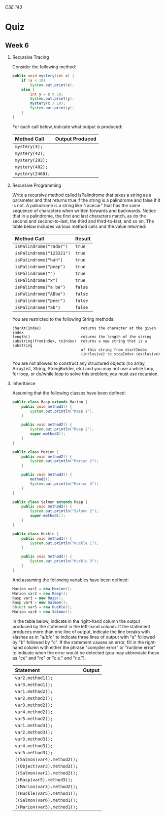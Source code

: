 _CSE 143_
# Quiz
## Week 6

1. Recursive Tracing

	Consider the following method:

	```java
	public void mystery(int x) {
		if (x < 10)
			System.out.print(x);
		else {
			int y = x % 10;
			System.out.print(y);
			mystery(x / 10);
			System.out.print(y);
		}
	}
	```

	For each call below, indicate what output is produced:

	| Method Call | Output Produced |
	| :--- | :--- |
	| `mystery(3);` | |
	| `mystery(42);` | |
	| `mystery(293);` | |
	| `mystery(402);` | |
	| `mystery(2468);` | |

1. Recursive Programming

	Write a recursive method called isPalindrome that takes a string as a parameter and that returns true if the string is a palindrome and false if it is not. A palindrome is a string like "racecar" that has the same sequence of characters when written forwards and backwards. Notice that in a palindrome, the first and last characters match, as do the second and second-to-last, the third and third-to-last, and so on. The table below includes various method calls and the value returned:

	| Method Call | Result |
	| :--- | :--- |
	| `isPalindrome("radar")` | `true` |
	| `isPalindrome("123321")` | `true` |
	| `isPalindrome("hah")` | `true` |
	| `isPalindrome("peep")` | `true` |
	| `isPalindrome("")` | `true` |
	| `isPalindrome("x")` | `true` |
	| `isPalindrome("a ba")` | `false` |
	| `isPalindrome("ABba")` | `false` |
	| `isPalindrome("peer")` | `false` |
	| `isPalindrome("ab")` | `false` |

	You are restricted to the following String methods:

	```
	charAt(index)                  returns the character at the given index
	length()                       returns the length of the string
	substring(fromIndex, toIndex)  returns a new string that is a substring
	                               of this string from startIndex
	                               (inclusive) to stopIndex (exclusive)
	```

	You are not allowed to construct any structured objects (no array, ArrayList, String, StringBuilder, etc) and you may not use a while loop, for loop, or do/while loop to solve this problem; you must use recursion.

1. Inheritance

	Assuming that the following classes have been defined:

	```java
	public class Rasp extends Marion {
		public void method1() {
			System.out.println("Rasp 1");
		}

		public void method2() {
			System.out.println("Rasp 2");
			super.method2();
		}
	}

	public class Marion {
		public void method2() {
			System.out.println("Marion 2");
		}

		public void method3() {
			method2();
			System.out.println("Marion 3");
		}
	}

	public class Salmon extends Rasp {
		public void method2() {
			System.out.println("Salmon 2");
			super.method1();
		}
	}

	public class Huckle {
		public void method1() {
			System.out.println("Huckle 1");
		}

		public void method3() {
			System.out.println("Huckle 3");
		}
	}
	```

	And assuming the following variables have been defined:

	```java
	Marion var1 = new Marion();
	Marion var2 = new Rasp();
	Rasp var3 = new Rasp();
	Rasp var4 = new Salmon();
	Object var5 = new Huckle();
	Marion var6 = new Salmon();
	```

	In the table below, indicate in the right-hand column the output produced by the statement in the left-hand column. If the statement produces more than one line of output, indicate the line breaks with slashes as in "a/b/c" to indicate three lines of output with "a" followed by "b" followed by "c". If the statement causes an error, fill in the right-hand column with either the phrase "compiler error" or "runtime error" to indicate when the error would be detected (you may abbreviate these as "ce" and "re" or "c.e." and "r.e.").

	| Statement | Output |
	| :--- | :--- |
	| `var2.method1();` | |
	| `var3.method1();` | |
	| `var1.method2();` | |
	| `var2.method2();` | |
	| `var3.method2();` | |
	| `var4.method2();` | |
	| `var5.method2();` | |
	| `var1.method3();` | |
	| `var2.method3();` | |
	| `var3.method3();` | |
	| `var4.method3();` | |
	| `var5.method3();` | |
	| `((Salmon)var4).method2();` | |
	| `((Object)var3).method3();` | |
	| `((Salmon)var2).method2();` | |
	| `((Rasp)var5).method3();` | |
	| `((Marion)var3).method2();` | |
	| `((Huckle)var5).method1();` | |
	| `((Salmon)var6).method1();` | |
	| `((Marion)var5).method1();` | |